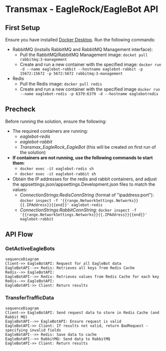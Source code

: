 # Transmax - EagleRock/EagleBot API

## First Setup
Ensure you have installed [Docker Desktop](https://www.docker.com/products/docker-desktop/).
Run the following commands:
* RabbitMQ (installs RabbitMQ and RabbitMQ Management interface):
	* Pull the RabbitMQ/RabbitMQ Management image:
	`docket pull rabbitmq:3-management`
	* Create and run a new container with the specified image:
	`docker run -d --name eaglebot-rabbit --hostname eaglebot-rabbit -p 15672:15672 -p 5672:5672 rabbitmq:3-management`
* Redis
	* Pull the Redis image:
	`docker pull redis`
	* Create and run a new container with the specified image
	`docker run --name eaglebot-redis -p 6379:6379 -d --hostname eaglebotredis`

## Precheck

Before running the solution, ensure the following:
* The required containers are running:
	* *eaglebot-redis*
	* *eaglebot-rabbit*
	* *Transmax_EagleRock_EagleBot* (this will be created on first run of the solution)
* **If containers are not running, use the following commands to start them**:
	* `docker exec -it eaglebot-redis sh`
	* `docker exec -it eaglebot-rabbit sh` 
* Obtain the IP addresses for the redis and rabbit containers, and adjust the appsettings.json/appsettings.Development.json files to match the values:
	* *ConnectionStrings:RedisConnString* (format of "ipaddress:port"):
	`docker inspect -f '{{range.NetworkSettings.Networks}}{{.IPAddress}}{{end}}' eaglebot-redis`
	* *ConnectionStrings:RabbitConnString*:
	`docker inspect -f '{{range.NetworkSettings.Networks}}{{.IPAddress}}{{end}}' eaglebot-rabbit`

## API Flow
### GetActiveEagleBots
```mermaid
sequenceDiagram
Client->> EagleBotAPI: Request for all EagleBot data
EagleBotAPI-->> Redis: Retrieves all keys from Redis Cache
Redis-->> EagleBotAPI: 
EagleBotAPI-->> Redis: Retrieves values from Redis Cache for each key
Redis-->> EagleBotAPI: 
EagleBotAPI->> Client: Return results
```

### TransferTrafficData
```mermaid
sequenceDiagram
Client->> EagleBotAPI: Send request data to store in Redis Cache (and Rabbit MQ)
EagleBotAPI-->> EagleBotAPI: Ensure request is valid
EagleBotAPI->> Client: If results not valid, return BadRequest - specifying invalid fields
EagleBotAPI-->> Redis: Save data to cache
EagleBotAPI-->> RabbitMQ: Send data to RabbitMQ
EagleBotAPI->> Client: Return results
```